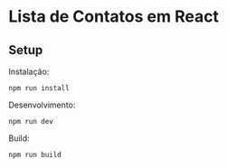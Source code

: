 # Lista de Contatos em React

## Setup

Instalação:

```console
npm run install
```

Desenvolvimento:

```console
npm run dev
```

Build:

```console
npm run build
```
